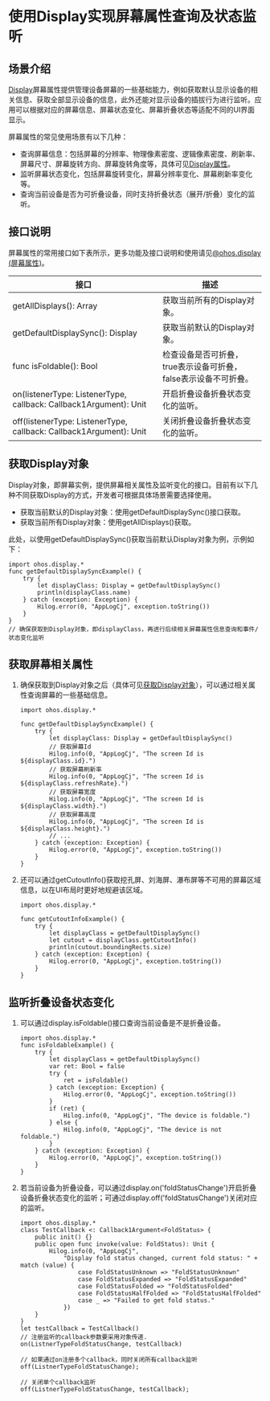 # 使用Display实现屏幕属性查询及状态监听

## 场景介绍

[Display](../../../API_Reference/source_zh_cn/arkui-cj/cj-apis-display.md)屏幕属性提供管理设备屏幕的一些基础能力，例如获取默认显示设备的相关信息、获取全部显示设备的信息，此外还能对显示设备的插拔行为进行监听。应用可以根据对应的屏幕信息、屏幕状态变化、屏幕折叠状态等适配不同的UI界面显示。

屏幕属性的常见使用场景有以下几种：

- 查询屏幕信息：包括屏幕的分辨率、物理像素密度、逻辑像素密度、刷新率、屏幕尺寸、屏幕旋转方向、屏幕旋转角度等，具体可见[Display属性](../../../API_Reference/source_zh_cn/arkui-cj/cj-apis-display.md)。
- 监听屏幕状态变化，包括屏幕旋转变化，屏幕分辨率变化、屏幕刷新率变化等。
- 查询当前设备是否为可折叠设备，同时支持折叠状态（展开/折叠）变化的监听。

## 接口说明

屏幕属性的常用接口如下表所示，更多功能及接口说明和使用请见[@ohos.display (屏幕属性)](../../../API_Reference/source_zh_cn/arkui-cj/cj-apis-display.md)。

| 接口                                                         | 描述                                                         |
| ------------------------------------------------------------ | ------------------------------------------------------------ |
| getAllDisplays(): Array<Display>                   | 获取当前所有的Display对象。             |
| getDefaultDisplaySync(): Display                             | 获取当前默认的Display对象。                                  |
| func isFoldable(): Bool                                        | 检查设备是否可折叠，true表示设备可折叠，false表示设备不可折叠。                          |
| on(listenerType: ListenerType, callback: Callback1Argument<FoldStatus>): Unit | 开启折叠设备折叠状态变化的监听。                             |
| off(listenerType: ListenerType, callback: Callback1Argument<FoldStatus>): Unit | 关闭折叠设备折叠状态变化的监听。                             |

## 获取Display对象

Display对象，即屏幕实例，提供屏幕相关属性及监听变化的接口。目前有以下几种不同获取Display的方式，开发者可根据具体场景需要选择使用。

- 获取当前默认的Display对象：使用getDefaultDisplaySync()接口获取。
- 获取当前所有Display对象：使用getAllDisplays()获取。

此处，以使用getDefaultDisplaySync()获取当前默认Display对象为例，示例如下：

```cangjie
import ohos.display.*
func getDefaultDisplaySyncExample() {
    try {
        let displayClass: Display = getDefaultDisplaySync()
        println(displayClass.name)
    } catch (exception: Exception) {
        Hilog.error(0, "AppLogCj", exception.toString())
    }
}
// 确保获取到Display对象，即displayClass，再进行后续相关屏幕属性信息查询和事件/状态变化监听
```

## 获取屏幕相关属性

1. 确保获取到Display对象之后（具体可见[获取Display对象](#获取display对象)），可以通过相关属性查询屏幕的一些基础信息。

    ```cangjie
    import ohos.display.*

    func getDefaultDisplaySyncExample() {
        try {
            let displayClass: Display = getDefaultDisplaySync()
            // 获取屏幕Id
            Hilog.info(0, "AppLogCj", "The screen Id is ${displayClass.id}.")
            // 获取屏幕刷新率
            Hilog.info(0, "AppLogCj", "The screen Id is ${displayClass.refreshRate}.")
            // 获取屏幕宽度
            Hilog.info(0, "AppLogCj", "The screen Id is ${displayClass.width}.")
            // 获取屏幕高度
            Hilog.info(0, "AppLogCj", "The screen Id is ${displayClass.height}.")
            // ...
        } catch (exception: Exception) {
            Hilog.error(0, "AppLogCj", exception.toString())
        }
    }
    ```

2. 还可以通过getCutoutInfo()获取挖孔屏、刘海屏、瀑布屏等不可用的屏幕区域信息，以在UI布局时更好地规避该区域。

    ```cangjie
    import ohos.display.*

    func getCutoutInfoExample() {
        try {
            let displayClass = getDefaultDisplaySync()
            let cutout = displayClass.getCutoutInfo()
            println(cutout.boundingRects.size)
        } catch (exception: Exception) {
            Hilog.error(0, "AppLogCj", exception.toString())
        }
    }
    ```

## 监听折叠设备状态变化

1. 可以通过display.isFoldable()接口查询当前设备是不是折叠设备。

    ```cangjie
    import ohos.display.*
    func isFoldableExample() {
        try {
            let displayClass = getDefaultDisplaySync()
            var ret: Bool = false
            try {
                ret = isFoldable()
            } catch (exception: Exception) {
                Hilog.error(0, "AppLogCj", exception.toString())
            }
            if (ret) {
                Hilog.info(0, "AppLogCj", "The device is foldable.")
            } else {
                Hilog.info(0, "AppLogCj", "The device is not foldable.")
            }
        } catch (exception: Exception) {
            Hilog.error(0, "AppLogCj", exception.toString())
        }
    }
    ```

2. 若当前设备为折叠设备，可以通过display.on('foldStatusChange')开启折叠设备折叠状态变化的监听；可通过display.off('foldStatusChange')关闭对应的监听。

    ```cangjie
    import ohos.display.*
    class TestCallback <: Callback1Argument<FoldStatus> {
        public init() {}
        public open func invoke(value: FoldStatus): Unit {
            Hilog.info(0, "AppLogCj", 
                "Display fold status changed, current fold status: " + match (value) {
                    case FoldStatusUnknown => "FoldStatusUnknown"
                    case FoldStatusExpanded => "FoldStatusExpanded"
                    case FoldStatusFolded => "FoldStatusFolded"
                    case FoldStatusHalfFolded => "FoldStatusHalfFolded"
                    case _ => "Failed to get fold status."
                })
        }
    }
    let testCallback = TestCallback()
    // 注册监听的callback参数要采用对象传递.
    on(ListnerTypeFoldStatusChange, testCallback)

    // 如果通过on注册多个callback，同时关闭所有callback监听
    off(ListnerTypeFoldStatusChange);

    // 关闭单个callback监听
    off(ListnerTypeFoldStatusChange, testCallback);
    ```
